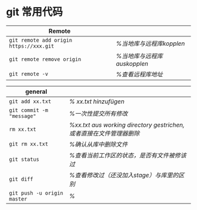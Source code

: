 # git 常用代码 #

|  	Remote||
|---------|-------|
| `git remote add origin https://xxx.git` | *%当地库与远程库kopplen* |
| `git remote remove origin`|*%当地库与远程库auskopplen*|
| `git remote -v`|*%查看远程库地址*|

|general||
|----|----|
|`git add xx.txt`|*% xx.txt hinzufügen*|
|`git commit -m "message"`|*%一次性提交所有修改*|
|`rm xx.txt`|*%xx.txt aus working directory gestrichen,或者直接在文件管理器删除*|
|`git rm xx.txt`|*%确认从库中删除文件*|
|`git status`|*%查看当前工作区的状态，是否有文件被修该过*|
|`git diff`|*%查看修改过（还没加入stage）与库里的区别*|
|`git push -u origin master`|*%*|




